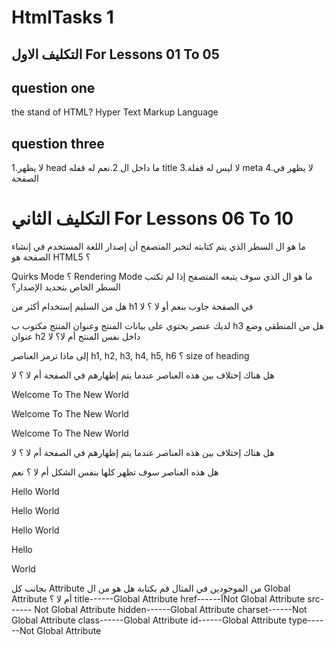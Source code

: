 # HtmlTasks 1


## التكليف الاول For Lessons 01 To 05


## question one
the stand of HTML?
 Hyper Text Markup Language


## question three
1.لا يظهر head ما داخل ال
2.نعم له قفله title
3.لا ليس له قفلة meta
4.لا يظهر في الصفحة


# التكليف الثاني For Lessons 06 To 10


ما هو ال السطر الذي يتم كتابته لتخبر المتصفح أن إصدار اللغة المستخدم في إنشاء الصفحة هو HTML5 ؟ <DOCE type>

Quirks Mode ؟ Rendering Mode ما هو ال الذي سوف يتبعه المتصفح إذا لم تكتب السطر الخاص بتحديد الإصدار؟

هل من السليم إستخدام أكثر من h1 في الصفحة جاوب بنعم أو لا ؟ لا

لديك عنصر يحتوي على بيانات المنتج وعنوان المنتج مكتوب ب h3 هل من المنطقي وضع عنوان h2 داخل نفس المنتج أم لا؟ لا

إلى ماذا ترمز العناصر h1, h2, h3, h4, h5, h6 ؟ size of heading

هل هناك إختلاف بين هذه العناصر عندما يتم إظهارهم في الصفحة أم لا ؟ لا
<p class="element">Welcome To The New World</p>
<p class='element'>Welcome To The New World</p>
<p class=element>Welcome To The New World</p>


هل هناك إختلاف بين هذه العناصر عندما يتم إظهارهم في الصفحة أم لا ؟ لا
<p class=element hidden>Welcome To The New World</p>
<p class="element" hidden>Welcome To The New World</p>


هل هذه العناصر سوف تظهر كلها بنفس الشكل أم لا ؟ نعم
<p>Hello World</p>

<p>
Hello World
</p>

<p>
Hello
World
</p>

<p>
Hello


World
</p>


بجانب كل Attribute من الموجودين في المثال قم بكتابة هل هو من ال Global Attribute أم لا ؟
title------Global Attribute
href------آNot Global Attribute
src------ Not Global Attribute
hidden------Global Attribute
charset------Not Global Attribute
class------Global Attribute
id------Global Attribute
type------Not Global Attribute

